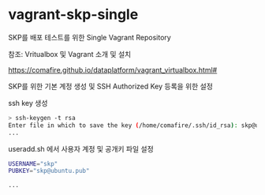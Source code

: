 # vagrant-skp-single

SKP를 배포 테스트를 위한 Single Vagrant Repository

참조: Vritualbox 및 Vagrant 소개 및 설치 

https://comafire.github.io/dataplatform/vagrant_virtualbox.html#

SKP를 위한 기본 계정 생성 및 SSH Authorized Key 등록을 위한 설정
 
ssh key 생성

```bash
> ssh-keygen -t rsa
Enter file in which to save the key (/home/comafire/.ssh/id_rsa): skp@ubuntu
...
```

useradd.sh 에서 사용자 계정 및 공개키 파일 설정

```bash
USERNAME="skp"
PUBKEY="skp@ubuntu.pub"

...
```
